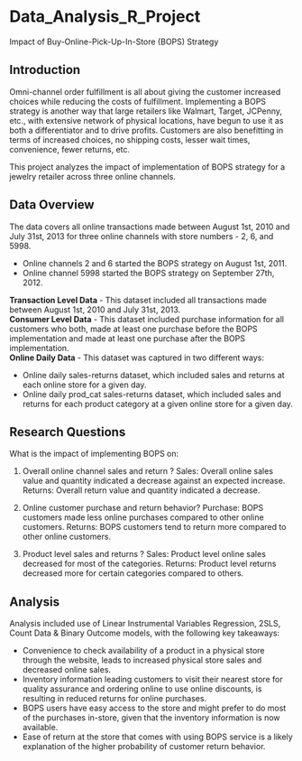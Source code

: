 # Data_Analysis_R_Project
Impact of Buy-Online-Pick-Up-In-Store (BOPS) Strategy

<h2>Introduction</h2>

Omni-channel order fulfillment is all about giving the customer increased choices while reducing the costs of fulfillment. Implementing a BOPS strategy is another way that large retailers like Walmart, Target, JCPenny, etc., with extensive network of physical locations, have begun to use it as both a differentiator and to drive profits. Customers are also benefitting in terms of increased choices, no shipping costs, lesser wait times, convenience, fewer returns, etc. 

This project analyzes the impact of implementation of BOPS strategy for a jewelry retailer across three online channels. 

<h2>Data Overview</h2>

The data covers all online transactions made between August 1st, 2010 and July 31st, 2013 for three online channels with store numbers - 2, 6, and 5998.
<ul>
  <li>Online channels 2 and 6 started the BOPS strategy on August 1st, 2011.</li>
  <li>Online channel 5998 started the BOPS strategy on September 27th, 2012.</li>
</ul>
<p><b>Transaction Level Data</b> - This dataset included all transactions made between August 1st, 2010 and July 31st, 2013.<br>
  <b>Consumer Level Data</b> - This dataset included purchase information for all customers who both, made at least one purchase before   the BOPS implementation and made at least one purchase after the BOPS implementation. <br>
  <b>Online Daily Data</b> - This dataset was captured in two different ways:</p>
<ul>
  <li>Online daily sales-returns dataset, which included sales and returns at each online store for a given day.</li>
  <li>Online daily prod_cat sales-returns dataset, which included sales and returns for each product category at a given online store for a given day.</li>
</ul>

<h2>Research Questions</h2>

What is the impact of implementing BOPS on: 
1) Overall online channel sales and return ?
Sales: Overall online sales value and quantity indicated a decrease against an expected increase.
Returns: Overall return value and quantity indicated a decrease.

2) Online customer purchase and return behavior?
Purchase: BOPS customers made less online purchases compared to other online customers.
Returns: BOPS customers tend to return more compared to other online customers.

3) Product level sales and returns ? 
Sales: Product level online sales decreased for most of the categories.
Returns: Product level returns decreased more for certain categories compared to others.


<h2>Analysis</h2>

Analysis included use of Linear Instrumental Variables Regression, 2SLS, Count Data & Binary Outcome models, with the following key takeaways:
<ul>
<li>Convenience to check availability of a product in a physical store through the website, leads to increased physical store sales and decreased online sales.</li>
<li>Inventory information leading customers to visit their nearest store for quality assurance and ordering online to use online discounts, is resulting in reduced returns for online purchases.</li>
<li>BOPS users have easy access to the store and might prefer to do most of the purchases in-store, given that the inventory information is now available.</li>
<li>Ease of return at the store that comes with using BOPS service is a likely explanation of the higher probability of customer return behavior.</li>
</ul>
